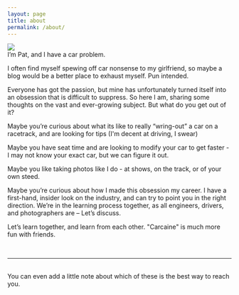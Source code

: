 ```yaml
---
layout: page
title: about
permalink: /about/
---
```


<img class="col one right" src="/img/prof_pic.jpg">

<br/>
I’m Pat, and I have a car problem.

I often find myself spewing off car nonsense to my girlfriend, so maybe a blog would be a better place to exhaust myself. Pun intended.

Everyone has got the passion, but mine has unfortunately turned itself into an obsession that is difficult to suppress. So here I am, sharing some thoughts on the vast and ever-growing subject. But what do you get out of it?

Maybe you’re curious about what its like to really “wring-out” a car on a racetrack, and are looking for tips (I'm decent at driving, I swear) 

Maybe you have seat time and are looking to modify your car to get faster - I may not know your exact car, but we can figure it out.

Maybe you like taking photos like I do - at shows, on the track, or of your own steed. 

Maybe you’re curious about how I made this obsession my career. I have a first-hand, insider look on the industry, and can try to point you in the right direction. We’re in the learning process together, as all engineers, drivers, and photographers are – Let’s discuss.

Let’s learn together, and learn from each other. "Carcaine" is much more fun with friends.

<br/>
<hr/>
<br/>
<span class="contacticon center">
	<a href="patrickabalex@gmail.com"><i class="fa fa-envelope-square"></i></a>
	<a href="https://github.com/patrickdrives" target="_blank"><i class="fa fa-github-square"></i></a>
	<a href="https://www.instagram.com/patrick.drives/"><i class="fa fa-instagram-square"></i></a>
	
</span>

<div class="col three caption">
	You can even add a little note about which of these is the best way to reach you.
</div>

